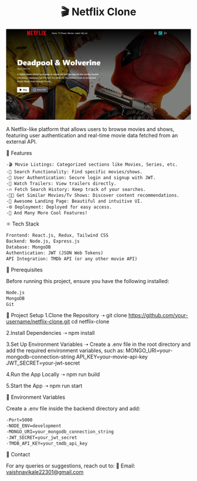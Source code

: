
<h1 align="center">🎬 Netflix Clone</h1>

![Demo App](/frontend/public/screenshot-for-readme.png)

A Netflix-like platform that allows users to browse movies and shows, featuring user authentication and real-time movie data fetched from an external API.

🚀 Features

    -🎬 Movie Listings: Categorized sections like Movies, Series, etc.
    -🔎 Search Functionality: Find specific movies/shows.
    -🔐 User Authentication: Secure login and signup with JWT.
    -🎥 Watch Trailers: View trailers directly.
    -🔥 Fetch Search History: Keep track of your searches.
    -🐱‍👤 Get Similar Movies/Tv Shows: Discover content recommendations.
    -💙 Awesome Landing Page: Beautiful and intuitive UI.
    -🌐 Deployment: Deployed for easy access.
    -🚀 And Many More Cool Features!

⚛️ Tech Stack

    Frontend: React.js, Redux, Tailwind CSS
    Backend: Node.js, Express.js
    Database: MongoDB
    Authentication: JWT (JSON Web Tokens)
    API Integration: TMDb API (or any other movie API)

📜 Prerequisites

Before running this project, ensure you have the following installed:

    Node.js
    MongoDB
    Git

📌 Project Setup
1.Clone the Repository ➝ git clone https://github.com/your-username/netflix-clone.git
                          cd netflix-clone

2.Install Dependencies ➝ npm install

3.Set Up Environment Variables ➝ Create a .env file in the root directory and add the required environment variables, such as:
                                  MONGO_URI=your-mongodb-connection-string
                                  API_KEY=your-movie-api-key
                                  JWT_SECRET=your-jwt-secret

4.Run the App Locally ➝ npm run build

5.Start the App ➝ npm run start


🔑 Environment Variables

Create a .env file inside the backend directory and add:

    -Port=5000
    -NODE_ENV=development
    -MONGO_URI=your_mongodb_connection_string
    -JWT_SECRET=your_jwt_secret
    -TMDB_API_KEY=your_tmdb_api_key


🔗 Contact

For any queries or suggestions, reach out to:
    📧 Email: vaishnavikale22301@gmail.com



















